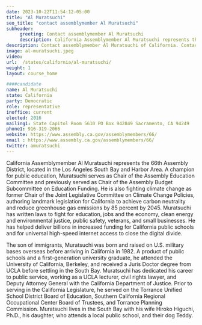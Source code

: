 ```yaml
---
date: 2023-10-22T11:54:12-05:00
title: "Al Muratsuchi"
seo_title: "contact assemblymember Al Muratsuchi"
subheader:
     greeting: Contact assemblymember Al Muratsuchi
     description: California Assemblymember Al Muratsuchi represents the 66th Assembly District, located in the Los Angeles South Bay and Harbor Area. 
description: Contact assemblymember Al Muratsuchi of California. Contact information for Al Muratsuchi includes email address, phone number, and mailing address.
image: al-muratsuchi.jpeg
video:
url:  /states/california/al-muratsuchi/
weight: 1
layout: course_home

####candidate
name: Al Muratsuchi
state: California
party: Democratic
role: representative
inoffice: current
elected: 2016
mailing1: State Capitol Room 5610 PO Box 942849 Sacramento, CA 94249
phone1: 916-319-2066
website: https://www.assembly.ca.gov/assemblymembers/66/
email : https://www.assembly.ca.gov/assemblymembers/66/
twitter: amuratsuchi
---
```


California Assemblymember Al Muratsuchi represents the 66th Assembly District, located in the Los Angeles South Bay and Harbor Area. A champion for public education, Muratsuchi serves as Chair of the Assembly Education Committee and previously served as Chair of the Assembly Budget Subcommittee on Education Funding. He is also fighting climate change as former Chair of the Joint Legislative Committee on Climate Change Policies, authoring landmark legislation for California to achieve carbon neutrality and reduce greenhouse gas emissions by 85 percent by 2045. Muratsuchi has written laws to fight for education, jobs and the economy, clean energy and environmental justice, public safety, veterans, and small businesses. He has helped deliver billions in increased funding for California public schools and for universal high-speed internet access to close the digital divide.

The son of immigrants, Muratsuchi was born and raised on U.S. military bases overseas before arriving in California in 1982. A product of public schools and a first-generation university graduate, he attended the University of California, Berkeley, and received a Juris Doctor degree from UCLA before settling in the South Bay. Muratsuchi has dedicated his career to public service, working as a UCLA lecturer, civil rights lawyer, and Deputy Attorney General with the California Department of Justice. Prior to serving in the California Legislature, he served on the Torrance Unified School District Board of Education, Southern California Regional Occupational Center Board of Trustees, and Torrance Planning Commission. Muratsuchi lives in the South Bay with his wife Hiroko Higuchi, Ph.D., his daughter, who attends a local public school, and their dog Teddy.
